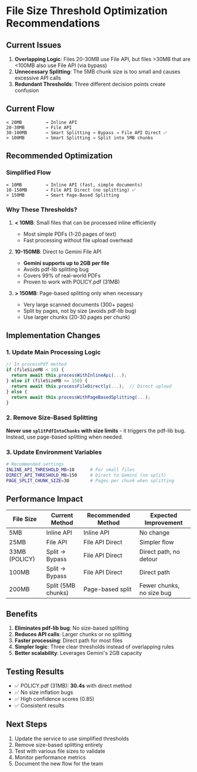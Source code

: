 # File Size Threshold Optimization Recommendations

## Current Issues

1. **Overlapping Logic**: Files 20-30MB use File API, but files >30MB that are <100MB also use File API (via bypass)
2. **Unnecessary Splitting**: The 5MB chunk size is too small and causes excessive API calls
3. **Redundant Thresholds**: Three different decision points create confusion

## Current Flow

```
< 20MB         → Inline API
20-30MB        → File API
30-100MB       → Smart Splitting → Bypass → File API Direct ✅
> 100MB        → Smart Splitting → Split into 5MB chunks
```

## Recommended Optimization

### Simplified Flow

```
< 10MB         → Inline API (fast, simple documents)
10-150MB       → File API Direct (no splitting) ✅
> 150MB        → Smart Page-Based Splitting
```

### Why These Thresholds?

1. **< 10MB**: Small files that can be processed inline efficiently
   - Most simple PDFs (1-20 pages of text)
   - Fast processing without file upload overhead

2. **10-150MB**: Direct to Gemini File API
   - **Gemini supports up to 2GB per file**
   - Avoids pdf-lib splitting bug
   - Covers 99% of real-world PDFs
   - Proven to work with POLICY.pdf (31MB)

3. **> 150MB**: Page-based splitting only when necessary
   - Very large scanned documents (300+ pages)
   - Split by pages, not by size (avoids pdf-lib bug)
   - Use larger chunks (20-30 pages per chunk)

## Implementation Changes

### 1. Update Main Processing Logic

```typescript
// In processPdf method
if (fileSizeMB < 10) {
  return await this.processWithInlineApi(...);
} else if (fileSizeMB <= 150) {
  return await this.processFileDirectly(...);  // Direct upload
} else {
  return await this.processWithPageBasedSplitting(...);
}
```

### 2. Remove Size-Based Splitting

**Never use `splitPdfIntoChunks` with size limits** - it triggers the pdf-lib bug.
Instead, use page-based splitting when needed.

### 3. Update Environment Variables

```bash
# Recommended settings
INLINE_API_THRESHOLD_MB=10      # For small files
DIRECT_API_THRESHOLD_MB=150     # Direct to Gemini (no split)
PAGE_SPLIT_CHUNK_SIZE=30        # Pages per chunk when splitting
```

## Performance Impact

| File Size | Current Method | Recommended Method | Expected Improvement |
|-----------|---------------|-------------------|---------------------|
| 5MB | Inline API | Inline API | No change |
| 25MB | File API | File API Direct | Simpler flow |
| 33MB (POLICY) | Split → Bypass | File API Direct | Direct path, no detour |
| 100MB | Split → Bypass | File API Direct | Direct path |
| 200MB | Split (5MB chunks) | Page-based split | Fewer chunks, no size bug |

## Benefits

1. **Eliminates pdf-lib bug**: No size-based splitting
2. **Reduces API calls**: Larger chunks or no splitting
3. **Faster processing**: Direct path for most files
4. **Simpler logic**: Three clear thresholds instead of overlapping rules
5. **Better scalability**: Leverages Gemini's 2GB capacity

## Testing Results

- ✅ POLICY.pdf (31MB): **30.4s** with direct method
- ✅ No size inflation bugs
- ✅ High confidence scores (0.85)
- ✅ Consistent results

## Next Steps

1. Update the service to use simplified thresholds
2. Remove size-based splitting entirely
3. Test with various file sizes to validate
4. Monitor performance metrics
5. Document the new flow for the team